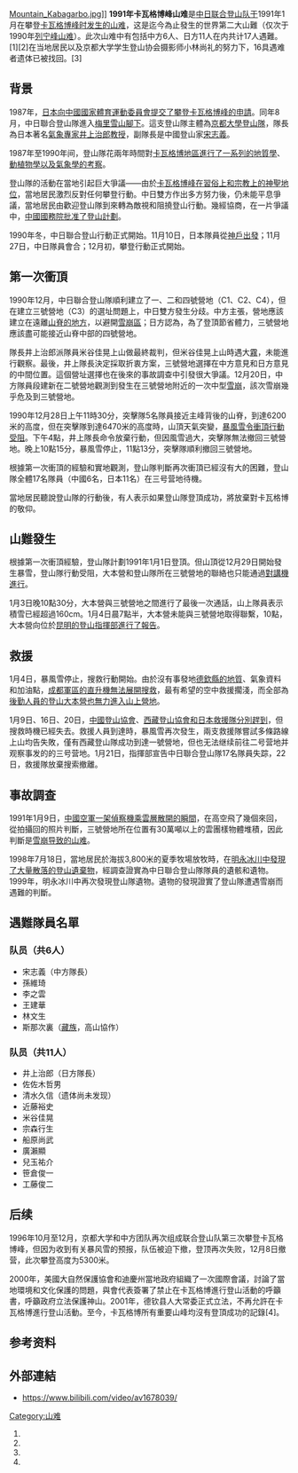 [Mountain_Kabagarbo.jpg](https://zh.wikipedia.org/wiki/File:Mountain_Kabagarbo.jpg "fig:Mountain_Kabagarbo.jpg")\]\]
**1991年卡瓦格博峰山难**是[中](../Page/中华人民共和国.md "wikilink")[日联合](../Page/日本.md "wikilink")[登山队于](../Page/登山队.md "wikilink")1991年1月在攀登[卡瓦格博峰时发生的](../Page/卡瓦格博峰.md "wikilink")[山难](../Page/山难.md "wikilink")，这是迄今為止發生的世界第二大山難（仅次于1990年[列宁峰山难](../Page/列宁峰.md "wikilink")）。此次山难中有包括中方6人、日方11人在内共计17人遇難。\[1\]\[2\]在当地居民以及京都大学学生登山协会摄影师小林尚礼的努力下，16具遇难者遗体已被找回。\[3\]

## 背景

1987年，[日本向](../Page/日本.md "wikilink")[中國國家體育運動委員會提交了攀登](../Page/国家体委.md "wikilink")[卡瓦格博峰的申請](../Page/卡瓦格博峰.md "wikilink")。同年8月，中日聯合登山隊進入[梅里雪山腳下](../Page/梅里雪山.md "wikilink")。這支登山隊主體為[京都大學登山隊](../Page/京都大學.md "wikilink")，隊長為日本著名[氣象專家](../Page/氣象.md "wikilink")[井上治郎教授](../Page/井上治郎.md "wikilink")，副隊長是中國登山家[宋志義](../Page/宋志義.md "wikilink")。

1987年至1990年间，登山隊花兩年時間對[卡瓦格博地區進行了一系列的](../Page/卡瓦格博.md "wikilink")[地質學](../Page/地質學.md "wikilink")、[動植物學以及](../Page/動植物學.md "wikilink")[氣象學的考察](../Page/氣象學.md "wikilink")。

登山隊的活動在當地引起巨大爭議——由於[卡瓦格博峰在習俗上和](../Page/卡瓦格博峰.md "wikilink")[宗教上的神聖地位](../Page/宗教.md "wikilink")，當地居民激烈反對任何攀登行動。中日雙方作出多方努力後，仍未能平息爭議，當地居民由歡迎登山隊到來轉為敵視和阻撓登山行動。幾經協商，在一片爭議中，[中國國務院批准了登山計劃](../Page/中國國務院.md "wikilink")。

1990年冬，中日聯合登山行動正式開始。11月10日，日本隊員從[神戶出發](../Page/神戶.md "wikilink")；11月27日，中日隊員會合；12月初，攀登行動正式開始。

## 第一次衝頂

1990年12月，中日聯合登山隊順利建立了一、二和四號營地（C1、C2、C4），但在建立三號營地（C3）的選址問題上，中日雙方發生分歧。中方主張，營地應該建立在遠離[山脊的地方](../Page/山脊.md "wikilink")，以避開[雪崩區](../Page/雪崩.md "wikilink")；日方認為，為了登頂節省體力，三號營地應該盡可能接近山脊中部的四號營地。

隊長井上治郎派隊員米谷佳晃上山做最終裁判，但米谷佳晃上山時遇大[霧](../Page/霧.md "wikilink")，未能進行觀察。最後，井上隊長決定採取折衷方案，三號營地選擇在中方意見和日方意見的中間位置。這個營址選擇也在後來的事故調查中引發很大爭議。12月20日，中方隊員段建新在二號營地觀測到發生在三號營地附近的一次中型[雪崩](../Page/雪崩.md "wikilink")，該次雪崩幾乎危及到三號營地。

1990年12月28日上午11時30分，突擊隊5名隊員接近主峰背後的山脊，到達6200米的高度，但在突擊隊到達6470米的高度時，山頂天氣突變，[暴風雪令衝頂行動受阻](../Page/暴風雪.md "wikilink")。下午4點，井上隊長命令放棄行動，但因風雪過大，突擊隊無法撤回三號營地。晚上10點15分，暴風雪停止，11點13分，突擊隊順利撤回三號營地。

根據第一次衝頂的經驗和實地觀測，登山隊判斷再次衝頂已經沒有大的困難，登山隊全體17名隊員（中國6名，日本11名）在三号营地待機。

當地居民聽說登山隊的行動後，有人表示如果登山隊登頂成功，將放棄對卡瓦格博的敬仰。

## 山難發生

根據第一次衝頂經驗，登山隊計劃1991年1月1日登頂。但山頂從12月29日開始發生暴雪，登山隊行動受阻，大本營和登山隊所在三號營地的聯絡也只能通過[對講機進行](../Page/對講機.md "wikilink")。

1月3日晚10點30分，大本營與三號營地之間進行了最後一次通話，山上隊員表示積雪已經超過160cm。1月4日晨7點半，大本營未能與三號營地取得聯繫，10點，大本營向位於[昆明的登山指揮部進行了報告](../Page/昆明.md "wikilink")。

## 救援

1月4日，暴風雪停止，搜救行動開始。由於沒有事發地[德欽縣的地質](../Page/德欽縣.md "wikilink")、氣象資料和加油點，[成都軍區的](../Page/成都軍區.md "wikilink")[直升機無法展開搜救](../Page/直升機.md "wikilink")，最有希望的空中救援擱淺，而全部為[後勤人員的登山大本營也無力進入山上營地](../Page/後勤.md "wikilink")。

1月9日、16日、20日，[中國登山協會](../Page/中國登山協會.md "wikilink")、[西藏登山協會和](../Page/西藏登山協會.md "wikilink")[日本救援隊分別趕到](../Page/日本救援隊.md "wikilink")，但搜救時機已經失去。救援人員到達時，暴風雪再次發生，兩支救援隊嘗試多條路線上山均告失敗，僅有西藏登山隊成功到達一號營地，但也无法继续前往二号营地并观察事发的的三号营地。1月21日，指揮部宣告中日聯合登山隊17名隊員失踪，22日，救援隊放棄搜索撤離。

## 事故調查

1991年1月9日，[中國空軍一架](../Page/中国人民解放军空军.md "wikilink")[偵察機乘雲層散開的瞬間](../Page/偵察機.md "wikilink")，在高空飛了幾個來回，從拍攝回的照片判斷，三號營地所在位置有30萬噸以上的雲團樣物體堆積，因此判斷是[雪崩导致的山难](../Page/雪崩.md "wikilink")。

1998年7月18日，當地居民於海拔3,800米的夏季牧場放牧時，在[明永冰川中發現了大量散落的登山遺棄物](../Page/明永冰川.md "wikilink")，經調查證實為中日聯合登山隊隊員的遺骸和遺物。1999年，明永冰川中再次發現登山隊遺物。遺物的發現證實了登山隊遭遇雪崩而遇難的判斷。

## 遇難隊員名單

### 队员（共6人）

  - 宋志義（中方隊長）
  - 孫維琦
  - 李之雲
  - 王建華
  - 林文生
  - 斯那次裏（[藏族](../Page/藏族.md "wikilink")，高山協作）

### 队员（共11人）

  - 井上治郎（日方隊長）
  - 佐佐木哲男
  - 清水久信（遗体尚未发现）
  - 近藤裕史
  - 米谷佳晃
  - 宗森行生
  - 船原尚武
  - 廣瀨顯
  - 兒玉祐介
  - 笹倉俊一
  - 工藤俊二

## 后续

1996年10月至12月，京都大学和中方团队再次组成联合登山队第三次攀登卡瓦格博峰，但因为收到有关暴风雪的预报，队伍被迫下撤，登顶再次失败，12月8日撤营，此次攀登高度为5300米。

2000年，美國大自然保護協會和迪慶州當地政府組織了一次國際會議，討論了當地環境和文化保護的問題，與會代表簽署了禁止在卡瓦格博進行登山活動的呼籲書，呼籲政府立法保護神山。2001年，德钦县人大常委正式立法，不再允許在卡瓦格博進行登山活動。至今，卡瓦格博所有重要山峰均沒有登頂成功的記錄\[4\]。

## 参考资料

## 外部連結

  - <https://www.bilibili.com/video/av1678039/>

[Category:山难](https://zh.wikipedia.org/wiki/Category:山难 "wikilink")

1.
2.
3.
4.